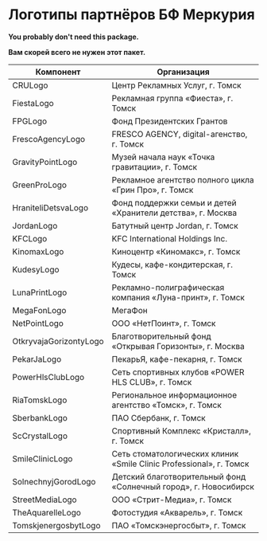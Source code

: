 # Логотипы партнёров БФ Меркурия

**You probably don't need this package.**

**Вам скорей всего не нужен этот пакет.**

|Компонент|Организация|
|---|---|
|CRULogo|Центр Рекламных Услуг, г. Томск|
|FiestaLogo|Рекламная группа «Фиеста», г. Томск|
|FPGLogo|Фонд Президентских Грантов|
|FrescoAgencyLogo|FRESCO AGENCY, digital-агенство, г. Томск|
|GravityPointLogo|Музей начала наук «Точка гравитации», г. Томск|
|GreenProLogo|Рекламное агентство полного цикла «Грин Про», г. Томск|
|HraniteliDetsvaLogo|Фонд поддержки семьи и детей «Хранители детства», г. Москва|
|JordanLogo|Батутный центр Jordan, г. Томск|
|KFCLogo|KFC International Holdings Inc.|
|KinomaxLogo|Киноцентр «Киномакс», г. Томск|
|KudesyLogo|Кудесы, кафе-кондитерская, г. Томск|
|LunaPrintLogo|Рекламно-полиграфическая компания «Луна-принт», г. Томск|
|MegaFonLogo|МегаФон|
|NetPointLogo|ООО «НетПоинт», г. Томск|
|OtkryvajaGorizontyLogo|Благотворительный фонд «Открывая Горизонты», г. Москва|
|PekarJaLogo|ПекарьЯ, кафе-пекарня, г. Томск|
|PowerHlsClubLogo|Сеть спортивных клубов «POWER HLS CLUB», г. Томск|
|RiaTomskLogo|Региональное информационное агентство «Томск», г. Томск|
|SberbankLogo|ПАО Сбербанк, г. Томск|
|ScCrystalLogo|Спортивный Комплекс «Кристалл», г. Томск|
|SmileClinicLogo|Сеть стоматологических клиник «Smile Clinic Professional», г. Томск|
|SolnechnyjGorodLogo|Детский благотворительный фонд «Солнечный город», г. Новосибирск|
|StreetMediaLogo|ООО «Стрит-Медиа», г. Томск|
|TheAquarelleLogo|Фотостудия «Акварель», г. Томск|
|TomskjenergosbytLogo|ПАО «Томскэнергосбыт», г. Томск|
